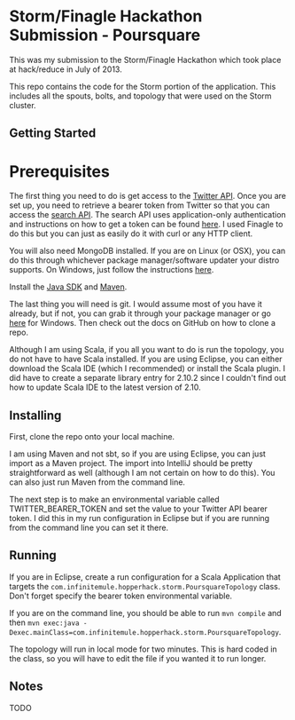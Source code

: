 Storm/Finagle Hackathon Submission - Poursquare 
===============================================

This was my submission to the Storm/Finagle Hackathon which took place at hack/reduce 
in July of 2013.  

This repo contains the code for the Storm portion of the application.  This includes all the 
spouts, bolts, and topology that were used on the Storm cluster.

Getting Started
---------------

# Prerequisites

The first thing you need to do is get access to the [Twitter API](https://dev.twitter.com/).  Once you are 
set up, you need to retrieve a bearer token from Twitter so that you can access
the [search API](https://dev.twitter.com/docs/api/1.1/get/search/tweets).  The search API uses
application-only authentication and instructions on how to get a token can be found 
[here](https://dev.twitter.com/docs/auth/application-only-auth).  I used Finagle to do this but you can 
just as easily do it with curl or any HTTP client.

You will also need MongoDB installed.  If you are on Linux (or OSX), you can do this through whichever 
package manager/software updater your distro supports.  On Windows, just follow the 
instructions [here](http://docs.mongodb.org/manual/tutorial/install-mongodb-on-windows/).    

Install the [Java SDK](http://www.oracle.com/technetwork/java/javase/downloads/index.html) 
and [Maven](http://maven.apache.org/download.cgi).

The last thing you will need is git.  I would assume most of you have it already, but if not, you can 
grab it through your package manager or go [here](http://git-scm.com/download/win) for Windows.  Then 
check out the docs on GitHub on how to clone a repo.  

Although I am using Scala, if you all you want to do is run the topology, you do not have to have Scala 
installed.  If you are using Eclipse, you can either download the Scala IDE (which I recommended) or install 
the Scala plugin.  I did have to create a separate library entry for 2.10.2 since I couldn't 
find out how to update Scala IDE to the latest version of 2.10.


## Installing

First, clone the repo onto your local machine.

I am using Maven and not sbt, so if you are using Eclipse, you can just import as a Maven project.  The 
import into IntelliJ should be pretty straightforward as well (although I am not certain on how 
to do this). You can also just run Maven from the command line.

The next step is to make an environmental variable called TWITTER_BEARER_TOKEN and set the value to 
your Twitter API bearer token.  I did  this in my run configuration in Eclipse but if you are running 
from the command line you can set it there.  

## Running

If you are in Eclipse, create a run configuration for a Scala Application that targets the 
`com.infinitemule.hopperhack.storm.PoursquareTopology` class.  Don't forget specify the bearer token 
environmental variable.

If you are on the command line, you should be able to run `mvn compile` and then 
`mvn exec:java -Dexec.mainClass=com.infinitemule.hopperhack.storm.PoursquareTopology`.  

The topology will run in local mode for two minutes.  This is hard coded in the class, so you will have to edit the file 
if you wanted it to run longer.


Notes
-----

TODO